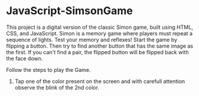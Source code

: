 # JavaScript-SimsonGame
This project is a digital version of the classic Simon game, built using HTML, CSS, and JavaScript. Simon is a memory game where players must repeat a sequence of lights. Test your memory and reflexes!
Start the game by flipping a button. Then try to find another button that has the same image as the first. If you can't find a pair, the flipped button will be flipped back with the face down.

Follow the steps to play the Game.
1. Tap one of the color present on the screen and with carefull attention observe the blink of the 2nd color.

